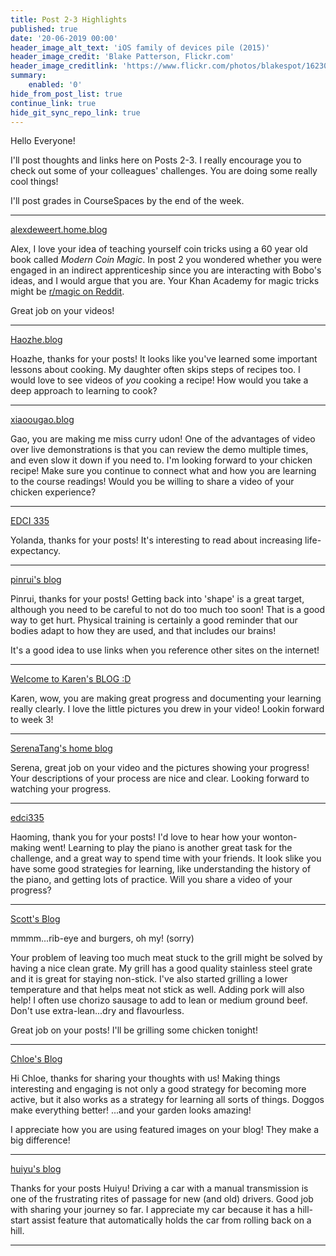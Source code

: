 ```yaml
---
title: Post 2-3 Highlights
published: true
date: '20-06-2019 00:00'
header_image_alt_text: 'iOS family of devices pile (2015)'
header_image_credit: 'Blake Patterson, Flickr.com'
header_image_creditlink: 'https://www.flickr.com/photos/blakespot/16230041026/'
summary:
    enabled: '0'
hide_from_post_list: true
continue_link: true
hide_git_sync_repo_link: true
---
```


Hello Everyone!

I'll post thoughts and links here on Posts 2-3. I really encourage you to check out some of your colleagues' challenges. You are doing some really cool things!

I'll post grades in CourseSpaces by the end of the week.

---

<a class="embedly-card" data-card-controls="0" href="https://alexdeweert.home.blog/">alexdeweert.home.blog</a>
<script async src="//cdn.embedly.com/widgets/platform.js" charset="UTF-8"></script>

Alex, I love your idea of teaching yourself coin tricks using a 60 year old book called *Modern Coin Magic*. In post 2 you wondered whether you were engaged in an indirect apprenticeship since you are interacting with Bobo's ideas, and I would argue that you are. Your Khan Academy for magic tricks might be [r/magic on Reddit](https://www.reddit.com/r/Magic/).

Great job on your videos!

---

<a class="embedly-card" data-card-controls="0" href="https://haozhechi.home.blog/">Haozhe.blog</a>
<script async src="//cdn.embedly.com/widgets/platform.js" charset="UTF-8"></script>

Hoazhe, thanks for your posts! It looks like you've learned some important lessons about cooking. My daughter often skips steps of recipes too. I would love to see videos of *you* cooking a recipe! How would you take a deep approach to learning to cook?

---

<a class="embedly-card" data-card-controls="0" href="https://xiaoougaohome.wordpress.com/">xiaoougao.blog</a>
<script async src="//cdn.embedly.com/widgets/platform.js" charset="UTF-8"></script>

Gao, you are making me miss curry udon! One of the advantages of video over live demonstrations is that you can review the demo multiple times, and even slow it down if you need to. I'm looking forward to your chicken recipe! Make sure you continue to connect what and how you are learning to the course readings! Would you be willing to share a video of your chicken experience?

---

<a class="embedly-card" data-card-controls="0" href="https://onlineacademiccommunity.uvic.ca/yolandaliu/">EDCI 335</a>
<script async src="//cdn.embedly.com/widgets/platform.js" charset="UTF-8"></script>

Yolanda, thanks for your posts! It's interesting to read about increasing life-expectancy.

---

<a class="embedly-card" data-card-controls="0" href="https://pinruichen.home.blog/">pinrui's blog</a>
<script async src="//cdn.embedly.com/widgets/platform.js" charset="UTF-8"></script>

Pinrui, thanks for your posts! Getting back into 'shape' is a great target, although you need to be careful to not do too much too soon! That is a good way to get hurt. Physical training is certainly a good reminder that our bodies adapt to how they are used, and that includes our brains!

It's a good idea to use links when you reference other sites on the internet!

---

<a class="embedly-card" data-card-controls="0" href="https://onlineacademiccommunity.uvic.ca/karencheunggggg/">Welcome to Karen's BLOG :D</a>
<script async src="//cdn.embedly.com/widgets/platform.js" charset="UTF-8"></script>

Karen, wow, you are making great progress and documenting your learning really clearly. I love the little pictures you drew in your video! Lookin forward to week 3!

---

<a class="embedly-card" data-card-controls="0" href="https://serenatang.home.blog/">SerenaTang's home blog</a>
<script async src="//cdn.embedly.com/widgets/platform.js" charset="UTF-8"></script>

Serena, great job on your video and the pictures showing your progress! Your descriptions of your process are nice and clear. Looking forward to watching your progress.

---

<a class="embedly-card" data-card-controls="0" href="https://onlineacademiccommunity.uvic.ca/haomingzhang/">edci335</a>
<script async src="//cdn.embedly.com/widgets/platform.js" charset="UTF-8"></script>

Haoming, thank you for your posts! I'd love to hear how your wonton-making went! Learning to play the piano is another great task for the challenge, and a great way to spend time with your friends. It look slike you have some good strategies for learning, like understanding the history of the piano, and getting lots of practice. Will you share a video of your progress?

---

<a class="embedly-card" data-card-controls="0" href="https://onlineacademiccommunity.uvic.ca/edci335scott/">Scott's Blog</a>
<script async src="//cdn.embedly.com/widgets/platform.js" charset="UTF-8"></script>

mmmm...rib-eye and burgers, oh my! (sorry)

Your problem of leaving too much meat stuck to the grill might be solved by having a nice clean grate. My grill has a good quality stainless steel grate and it is great for staying non-stick. I've also started grilling a lower temperature and that helps meat not stick as well. Adding pork will also help! I often use chorizo sausage to add to lean or medium ground beef. Don't use extra-lean...dry and flavourless.

Great job on your posts! I'll be grilling some chicken tonight!

---

<a class="embedly-card" data-card-controls="0" href="https://chloesplace.home.blog/">Chloe's Blog</a>
<script async src="//cdn.embedly.com/widgets/platform.js" charset="UTF-8"></script>

Hi Chloe, thanks for sharing your thoughts with us! Making things interesting and engaging is not only a good strategy for becoming more active, but it also works as a strategy for learning all sorts of things. Doggos make everything better! ...and your garden looks amazing!

I appreciate how you are using featured images on your blog! They make a big difference!

---

<a class="embedly-card" data-card-controls="0" href="https://jzhang95.home.blog/">huiyu's blog</a>
<script async src="//cdn.embedly.com/widgets/platform.js" charset="UTF-8"></script>

Thanks for your posts Huiyu! Driving a car with a manual transmission is one of the frustrating rites of passage for new (and old) drivers. Good job with sharing your journey so far. I appreciate my car because it has a hill-start assist feature that automatically holds the car from rolling back on a hill.

---
